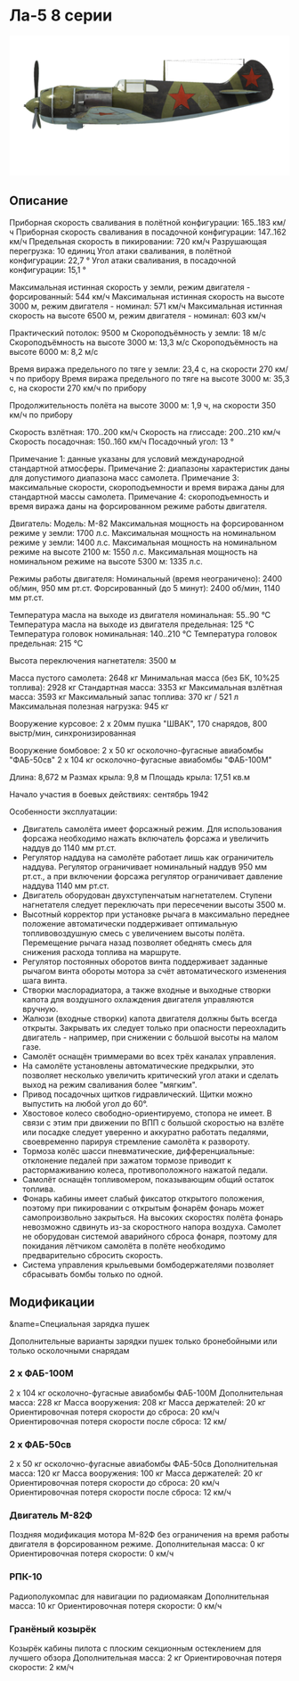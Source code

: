 # Ла-5 8 серии

![la5s8](../images/la5s8.png)

## Описание

Приборная скорость сваливания в полётной конфигурации: 165..183 км/ч
Приборная скорость сваливания в посадочной конфигурации: 147..162 км/ч
Предельная скорость в пикировании: 720 км/ч
Разрушающая перегрузка: 10 единиц
Угол атаки сваливания, в полётной конфигурации: 22,7 °
Угол атаки сваливания, в посадочной конфигурации: 15,1 °

Максимальная истинная скорость у земли, режим двигателя - форсированный: 544 км/ч
Максимальная истинная скорость на высоте 3000 м, режим двигателя - номинал: 571 км/ч
Максимальная истинная скорость на высоте 6500 м, режим двигателя - номинал: 603 км/ч

Практический потолок: 9500 м
Скороподъёмность у земли: 18 м/с
Скороподъёмность на высоте 3000 м: 13,3 м/с
Скороподъёмность на высоте 6000 м: 8,2 м/с

Время виража предельного по тяге у земли: 23,4 с, на скорости 270 км/ч по прибору
Время виража предельного по тяге на высоте 3000 м: 35,3 с, на скорости 270 км/ч по прибору

Продолжительность полёта на высоте 3000 м: 1,9 ч, на скорости 350 км/ч по прибору

Скорость взлётная: 170..200 км/ч
Скорость на глиссаде: 200..210 км/ч
Скорость посадочная: 150..160 км/ч
Посадочный угол: 13 °

Примечание 1: данные указаны для условий международной стандартной атмосферы.
Примечание 2: диапазоны характеристик даны для допустимого диапазона масс самолета.
Примечание 3: максимальные скорости, скороподъемности и время виража даны для стандартной массы самолета.
Примечание 4: скороподъемность и время виража даны на форсированном режиме работы двигателя.

Двигатель:
Модель: М-82
Максимальная мощность на форсированном режиме у земли: 1700 л.с.
Максимальная мощность на номинальном режиме у земли: 1400 л.с.
Максимальная мощность на номинальном режиме на высоте 2100 м: 1550 л.с.
Максимальная мощность на номинальном режиме на высоте 5300 м: 1335 л.с.

Режимы работы двигателя:
Номинальный (время неограничено): 2400 об/мин, 950 мм рт.ст.
Форсированный (до 5 минут): 2400 об/мин, 1140 мм рт.ст.

Температура масла на выходе из двигателя номинальная: 55..90 °С
Температура масла на выходе из двигателя предельная: 125 °С
Температура головок номинальная: 140..210 °С
Температура головок предельная: 215 °С

Высота переключения нагнетателя: 3500 м

Масса пустого самолета: 2648 кг
Минимальная масса (без БК, 10%25 топлива): 2928 кг
Стандартная масса: 3353 кг
Максимальная взлётная масса: 3593 кг
Максимальный запас топлива: 370 кг / 521 л
Максимальная полезная нагрузка: 945 кг

Вооружение курсовое:
2 x 20мм пушка "ШВАК", 170 снарядов, 800 выстр/мин, синхронизированная

Вооружение бомбовое:
2 x 50 кг осколочно-фугасные авиабомбы "ФАБ-50св"
2 x 104 кг осколочно-фугасные авиабомбы "ФАБ-100М"

Длина: 8,672 м
Размах крыла: 9,8 м
Площадь крыла: 17,51 кв.м

Начало участия в боевых действиях: сентябрь 1942

Особенности эксплуатации:
- Двигатель самолёта имеет форсажный режим. Для использования форсажа необходимо нажать включатель форсажа и увеличить наддув до 1140 мм рт.ст.
- Регулятор наддува на самолёте работает лишь как ограничитель наддува. Регулятор ограничивает номинальный наддув 950 мм рт.ст., а при включении форсажа регулятор ограничивает давление наддува 1140 мм рт.ст.
- Двигатель оборудован двухступенчатым нагнетателем. Ступени нагнетателя следует переключать при пересечении высоты 3500 м.
- Высотный корректор при установке рычага в максимально переднее положение автоматически поддерживает оптимальную топливовоздушную смесь с увеличением высоты полёта. Перемещение рычага назад позволяет обеднять смесь для снижения расхода топлива на маршруте.
- Регулятор постоянных оборотов винта поддерживает заданные рычагом винта обороты мотора за счёт автоматического изменения шага винта.
- Створки маслорадиатора, а также входные и выходные створки капота для воздушного охлаждения двигателя управляются вручную.
- Жалюзи (входные створки) капота двигателя должны быть всегда открыты. Закрывать их следует только при опасности переохладить двигатель - например, при снижении с большой высоты на малом газе.
- Самолёт оснащён триммерами во всех трёх каналах управления.
- На самолёте установлены автоматические предкрылки, это позволяет несколько увеличить критический угол атаки и сделать выход на режим сваливания более "мягким".
- Привод посадочных щитков гидравлический. Щитки можно выпустить на любой угол до 60°.
- Хвостовое колесо свободно-ориентируемо, стопора не имеет. В связи с этим при движении по ВПП с большой скоростью на взлёте или посадке следует уверенно и аккуратно работать педалями, своевременно парируя стремление самолёта к развороту.
- Тормоза колёс шасси пневматические, дифференциальные: отклонение педалей при зажатом тормозе приводит к растормаживанию колеса, противоположного нажатой педали.
- Самолёт оснащён топливомером, показывающим общий остаток топлива.
- Фонарь кабины имеет слабый фиксатор открытого положения, поэтому при пикировании с открытым фонарём фонарь может самопроизвольно закрыться. На высоких скоростях полёта фонарь невозможно сдвинуть из-за скоростного напора воздуха. Самолет не оборудован системой аварийного сброса фонаря, поэтому для покидания лётчиком самолёта в полёте необходимо предварительно сбросить скорость.
- Система управления крыльевыми бомбодержателями позволяет сбрасывать бомбы только по одной.

## Модификации

&name=Специальная зарядка пушек

Дополнительные варианты зарядки пушек только бронебойными или только осколочными снарядам
### 2 х ФАБ-100М

2 x 104 кг осколочно-фугасные авиабомбы ФАБ-100М
Дополнительная масса: 228 кг
Масса вооружения: 208 кг
Масса держателей: 20 кг
Ориентировочная потеря скорости до сброса: 20 км/ч
Ориентировочная потеря скорости после сброса: 12 км/
### 2 х ФАБ-50св

2 x 50 кг осколочно-фугасные авиабомбы ФАБ-50св
Дополнительная масса: 120 кг
Масса вооружения: 100 кг
Масса держателей: 20 кг
Ориентировочная потеря скорости до сброса: 20 км/ч
Ориентировочная потеря скорости после сброса: 12 км/ч
### Двигатель М-82Ф

Поздняя модификация мотора М-82Ф без ограничения на время работы двигателя в форсированном режиме.
Дополнительная масса: 0 кг
Ориентировочная потеря скорости: 0 км/ч
### РПК-10

Радиополукомпас для навигации по радиомаякам
Дополнительная масса: 10 кг
Ориентировочная потеря скорости: 0 км/ч
### Гранёный козырёк

Козырёк кабины пилота с плоским секционным остеклением для лучшего обзора
Дополнительная масса: 2 кг
Ориентировочная потеря скорости: 2 км/ч